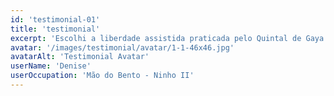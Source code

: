 ```yaml
---
id: 'testimonial-01'
title: 'testimonial'
excerpt: 'Escolhi a liberdade assistida praticada pelo Quintal de Gaya para meu filho, assim ele desenvolve suas habilidades, desfruta da natureza e vive sua infância com amor e respeito.'
avatar: '/images/testimonial/avatar/1-1-46x46.jpg'
avatarAlt: 'Testimonial Avatar'
userName: 'Denise'
userOccupation: 'Mão do Bento - Ninho II'
---
```

